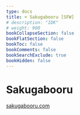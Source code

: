 ```yaml
---
type: docs
title: ➡️ Sakugabooru [SFW]
# description: "IDK"
# weight: 900
bookCollapseSection: false
bookFlatSection: false
bookToc: false
bookComments: false
bookSearchExclude: true
bookHidden: false
---
```


# Sakugabooru

[sakugabooru.com](https://sakugabooru.com?nt)

